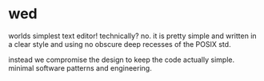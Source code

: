 # wed

worlds simplest text editor! technically? no. it is pretty simple and written in a clear style and using no obscure deep recesses of the POSIX std.

instead we compromise the design to keep the code actually simple. minimal software patterns and engineering.


